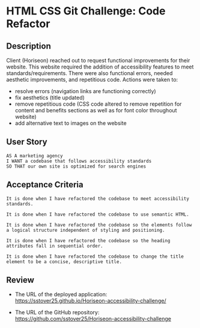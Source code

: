 # HTML CSS Git Challenge: Code Refactor

## Description

Client (Horiseon) reached out to request functional improvements for their website. This website required the addition of accessibility features to meet standards/requirements. There were also functional errors, needed aesthetic improvements, and repetitious code. Actions were taken to:
* resolve errors (navigation links are functioning correctly)
* fix aesthetics (title updated)
* remove repetitious code (CSS code altered to remove repetition for content and benefits sections as well as for font color throughout website)
* add alternative text to images on the website

## User Story

```
AS A marketing agency
I WANT a codebase that follows accessibility standards
SO THAT our own site is optimized for search engines
```

## Acceptance Criteria

```
It is done when I have refactored the codebase to meet accessibility standards.

It is done when I have refactored the codebase to use semantic HTML.

It is done when I have refactored the codebase so the elements follow a logical structure independent of styling and positioning.

It is done when I have refactored the codebase so the heading attributes fall in sequential order.

It is done when I have refactored the codebase to change the title element to be a concise, descriptive title.
```

## Review

* The URL of the deployed application: https://sstover25.github.io/Horiseon-accessibility-challenge/

* The URL of the GitHub repository: https://github.com/sstover25/Horiseon-accessibility-challenge
